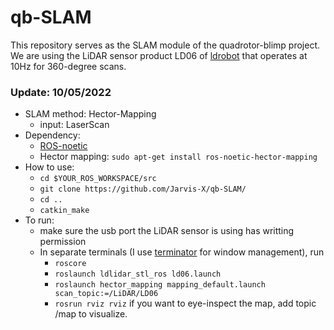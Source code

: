 # qb-SLAM
This repository serves as the SLAM module of the quadrotor-blimp project. We are using the LiDAR sensor product LD06 of [ldrobot](https://www.ldrobot.com/en) that operates at 10Hz for 360-degree scans. 
### Update: 10/05/2022
- SLAM method: Hector-Mapping
  - input: LaserScan
- Dependency: 
  - [ROS-noetic](http://wiki.ros.org/noetic/Installation)
  - Hector mapping: `sudo apt-get install ros-noetic-hector-mapping`
- How to use:
  - `cd $YOUR_ROS_WORKSPACE/src`
  - `git clone https://github.com/Jarvis-X/qb-SLAM/`
  - `cd ..`
  - `catkin_make`
- To run:
  - make sure the usb port the LiDAR sensor is using has writting permission
  - In separate terminals (I use [terminator](https://github.com/gnome-terminator/terminator) for window management), run
    - `roscore`
    - `roslaunch ldlidar_stl_ros ld06.launch`
    - `roslaunch hector_mapping mapping_default.launch scan_topic:=/LiDAR/LD06`
    - `rosrun rviz rviz` if you want to eye-inspect the map, add topic /map to visualize.

